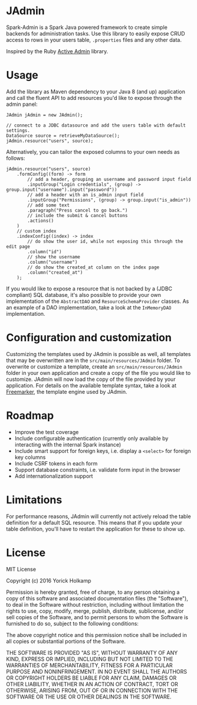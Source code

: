 # JAdmin

Spark-Admin is a Spark Java powered framework to create simple backends for administration tasks. Use this library to 
easily expose CRUD access to rows in your users table, `.properties` files and any other data.

Inspired by the Ruby [Active Admin](https://github.com/activeadmin/activeadmin) library.

# Usage

Add the library as Maven dependency to your Java 8 (and up) application and call the fluent API to add resources you'd 
like to expose through the admin panel:

    JAdmin jAdmin = new JAdmin();
    
    // connect to a JDBC datasource and add the users table with default settings.
    DataSource source = retrieveMyDataSource();
    jAdmin.resource("users", source);

Alternatively, you can tailor the exposed columns to your own needs as follows:

    jAdmin.resource("users", source)
        .formConfig((form) -> form
            // add a header, grouping an username and password input field
            .inputGroup("Login credentials", (group) -> group.input("username").input("password"))
            // add a header with an is_admin input field
            .inputGroup("Permissions", (group) -> group.input("is_admin"))
            // add some text
            .paragraph("Press cancel to go back.")
            // include the submit & cancel buttons
            .actions()
        )
        // custom index
        .indexConfig((index) -> index
            // do show the user id, while not exposing this through the edit page
            .column("id")
            // show the username
            .column("username")
            // do show the created_at column on the index page
            .column("created_at")
        );

If you would like to expose a resource that is not backed by a (JDBC compliant) SQL database, it's also possible to 
provide your own implementation of the `AbstractDAO` and `ResourceSchemaProvider` classes. As an example of a DAO 
implementation, take a look at the `InMemoryDAO` implementation.

# Configuration and customization

Customizing the templates used by JAdmin is possible as well, all templates that may be overwritten are in the 
`src/main/resources/JAdmin` folder. To overwrite or customize a template, create an 
`src/main/resources/JAdmin` folder in your own application and create a copy of the file you would like to customize. 
JAdmin will now load the copy of the file provided by your application. For details on the available template syntax,
take a look at [Freemarker](http://freemarker.org/docs/index.html), the template engine used by JAdmin.


# Roadmap

* Improve the test coverage
* Include configurable authentication (currently only available by interacting with the internal Spark instance)
* Include smart support for foreign keys, i.e. display a `<select>` for foreign key columns
* Include CSRF tokens in each form
* Support database constraints, i.e. validate form input in the browser
* Add internationalization support

# Limitations

For performance reasons, JAdmin will currently not actively reload the table definition for a default SQL resource. 
This means that if you update your table definition, you'll have to restart the application for these to show up.

# License

MIT License

Copyright (c) 2016 Yorick Holkamp

Permission is hereby granted, free of charge, to any person obtaining a copy
of this software and associated documentation files (the "Software"), to deal
in the Software without restriction, including without limitation the rights
to use, copy, modify, merge, publish, distribute, sublicense, and/or sell
copies of the Software, and to permit persons to whom the Software is
furnished to do so, subject to the following conditions:

The above copyright notice and this permission notice shall be included in all
copies or substantial portions of the Software.

THE SOFTWARE IS PROVIDED "AS IS", WITHOUT WARRANTY OF ANY KIND, EXPRESS OR
IMPLIED, INCLUDING BUT NOT LIMITED TO THE WARRANTIES OF MERCHANTABILITY,
FITNESS FOR A PARTICULAR PURPOSE AND NONINFRINGEMENT. IN NO EVENT SHALL THE
AUTHORS OR COPYRIGHT HOLDERS BE LIABLE FOR ANY CLAIM, DAMAGES OR OTHER
LIABILITY, WHETHER IN AN ACTION OF CONTRACT, TORT OR OTHERWISE, ARISING FROM,
OUT OF OR IN CONNECTION WITH THE SOFTWARE OR THE USE OR OTHER DEALINGS IN THE
SOFTWARE.